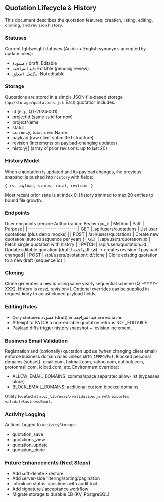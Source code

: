 ## Quotation Lifecycle & History

This document describes the quotation features: creation, listing, editing, cloning, and revision history.

### Statuses
Current lightweight statuses (Arabic + English synonyms accepted by update rules):
- مسودة / draft: Editable
- قيد المراجعة: Editable (pending review)
- مكتمل / مغلق: Not editable

### Storage
Quotations are stored in a simple JSON file-based storage (`api/storage/quotations.js`). Each quotation includes:
- id (e.g., QT-2024-001)
- projectId (same as id for now)
- projectName
- status
- currency, total, clientName
- payload (raw client submitted structure)
- revision (increments on payload-changing updates)
- history[] (array of prior revisions: up to last 20)

### History Model
When a quotation is updated and its payload changes, the previous snapshot is pushed into `history` with fields:
```
{ ts, payload, status, total, revision }
```
Most recent prior state is at index 0. History trimmed to max 20 entries to bound file growth.

### Endpoints
User endpoints (require Authorization: Bearer qiq_<token>):
| Method | Path | Purpose |
|--------|------|---------|
| GET | /api/users/quotations | List user quotations (plus demo mocks) |
| POST | /api/users/quotations | Create new quotation (auto id sequence per year) |
| GET | /api/users/quotation/:id | Fetch single quotation with history |
| PATCH | /api/users/quotation/:id | Update editable quotation (draft / قيد المراجعة) -> creates revision if payload changed |
| POST | /api/users/quotation/:id/clone | Clone existing quotation to a new draft (sequence id) |

### Cloning
Clone generates a new id using same yearly sequential scheme (QT-YYYY-XXX). History is reset, revision=1. Optional overrides can be supplied in request body to adjust cloned payload fields.

### Editing Rules
- Only statuses مسودة (draft) or قيد المراجعة are editable.
- Attempt to PATCH a non-editable quotation returns NOT_EDITABLE.
- Payload diffs trigger history snapshot + revision increment.

### Business Email Validation
Registration and (optionally) quotation update (when changing client email) enforce business domain rules unless `AUTO_APPROVE=1`.
Blocked personal domains (subset): gmail.com, hotmail.com, yahoo.com, outlook.com, protonmail.com, icloud.com, etc.
Environment overrides:
- ALLOW_EMAIL_DOMAINS: comma/space separated allow-list (bypasses block)
- BLOCK_EMAIL_DOMAINS: additional custom blocked domains

Utility located at `api/_lib/email-validation.js` with exported `validateBusinessEmail`.

### Activity Logging
Actions logged to `activityStorage`:
- quotation_save
- quotations_view
- quotation_update
- quotation_clone

### Future Enhancements (Next Steps)
- Add soft-delete & restore
- Add server-side filtering/sorting/pagination
- Introduce status transitions with audit trail
- Add signature / acceptance workflow
- Migrate storage to durable DB (KV, PostgreSQL)
